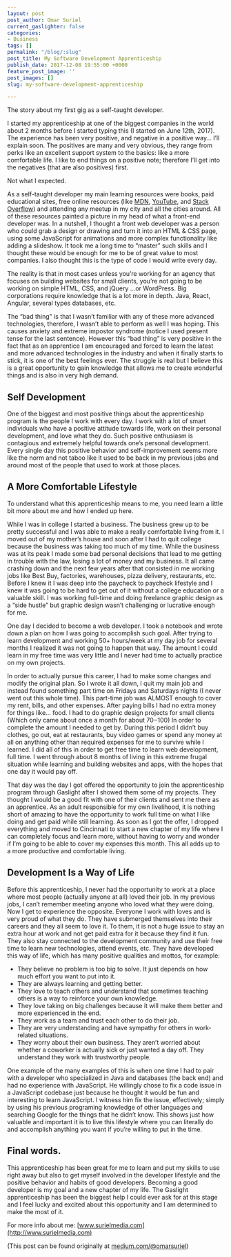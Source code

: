 ```yaml
---
layout: post
post_author: Omar Suriel
current_gaslighter: false
categories:
- Business
tags: []
permalink: "/blog/:slug"
post_title: My Software Development Apprenticeship
publish_date: 2017-12-08 19:55:00 +0000
feature_post_image: ''
post_images: []
slug: my-software-development-apprenticeship

---
```

The story about my first gig as a self-taught developer.

I started my apprenticeship at one of the biggest companies in the world about 2 months before I started typing this (I started on June 12th, 2017). The experience has been very positive, and negative in a positive way… I’ll explain soon. The positives are many and very obvious, they range from perks like an excellent support system to the basics: like a more comfortable life. I like to end things on a positive note; therefore I’ll get into the negatives (that are also positives) first.

Not what I expected.

As a self-taught developer my main learning resources were books, paid educational sites, free online resources (like [MDN](https://developer.mozilla.org/en-US/), [YouTube](https://www.youtube.com/), and [Stack Overflow](https://stackoverflow.com/)) and attending any meetup in my city and all the cities around. All of these resources painted a picture in my head of what a front-end developer was. In a nutshell, I thought a front web developer was a person who could grab a design or drawing and turn it into an HTML & CSS page, using some JavaScript for animations and more complex functionality like adding a slideshow. It took me a long time to “master” such skills and I thought these would be enough for me to be of great value to most companies. I also thought this is the type of code I would write every day.

The reality is that in most cases unless you’re working for an agency that focuses on building websites for small clients, you’re not going to be working on simple HTML, CSS, and jQuery …or WordPress. Big corporations require knowledge that is a lot more in depth. Java, React, Angular, several types databases, etc.

The “bad thing" is that I wasn’t familiar with any of these more advanced technologies, therefore, I wasn’t able to perform as well I was hoping. This causes anxiety and extreme impostor syndrome (notice I used present tense for the last sentence). However this “bad thing” is very positive in the fact that as an apprentice I am encouraged and forced to learn the latest and more advanced technologies in the industry and when it finally starts to stick, it is one of the best feelings ever. The struggle is real but I believe this is a great opportunity to gain knowledge that allows me to create wonderful things and is also in very high demand.

## Self Development

One of the biggest and most positive things about the apprenticeship program is the people I work with every day. I work with a lot of smart individuals who have a positive attitude towards life, work on their personal development, and love what they do. Such positive enthusiasm is contagious and extremely helpful towards one’s personal development. Every single day this positive behavior and self-improvement seems more like the norm and not taboo like it used to be back in my previous jobs and around most of the people that used to work at those places.

## A More Comfortable Lifestyle

To understand what this apprenticeship means to me, you need learn a little bit more about me and how I ended up here.

While I was in college I started a business. The business grew up to be pretty successful and I was able to make a really comfortable living from it. I moved out of my mother’s house and soon after I had to quit college because the business was taking too much of my time. While the business was at its peak I made some bad personal decisions that lead to me getting in trouble with the law, losing a lot of money and my business. It all came crashing down and the next few years after that consisted in me working jobs like Best Buy, factories, warehouses, pizza delivery, restaurants, etc. Before I knew it I was deep into the paycheck to paycheck lifestyle and I knew it was going to be hard to get out of it without a college education or a valuable skill. I was working full-time and doing freelance graphic design as a “side hustle” but graphic design wasn’t challenging or lucrative enough for me.

One day I decided to become a web developer. I took a notebook and wrote down a plan on how I was going to accomplish such goal. After trying to learn development and working 50+ hours/week at my day job for several months I realized it was not going to happen that way. The amount I could learn in my free time was very little and I never had time to actually practice on my own projects.

In order to actually pursue this career, I had to make some changes and modify the original plan. So I wrote it all down, I quit my main job and instead found something part time on Fridays and Saturdays nights (I never went out this whole time). This part-time job was ALMOST enough to cover my rent, bills, and other expenses. After paying bills I had no extra money for things like… food. I had to do graphic design projects for small clients (Which only came about once a month for about $70-$100) In order to complete the amount I needed to get by. During this period I didn’t buy clothes, go out, eat at restaurants, buy video games or spend any money at all on anything other than required expenses for me to survive while I learned. I did all of this in order to get free time to learn web development, full time. I went through about 8 months of living in this extreme frugal situation while learning and building websites and apps, with the hopes that one day it would pay off.

That day was the day I got offered the opportunity to join the apprenticeship program through Gaslight after I showed them some of my projects. They thought I would be a good fit with one of their clients and sent me there as an apprentice. As an adult responsible for my own livelihood, it is nothing short of amazing to have the opportunity to work full time on what I like doing and get paid while still learning. As soon as I got the offer, I dropped everything and moved to Cincinnati to start a new chapter of my life where I can completely focus and learn more, without having to worry and wonder if I’m going to be able to cover my expenses this month. This all adds up to a more productive and comfortable living.

## Development Is a Way of Life

Before this apprenticeship, I never had the opportunity to work at a place where most people (actually anyone at all) loved their job. In my previous jobs, I can’t remember meeting anyone who loved what they were doing. Now I get to experience the opposite. Everyone I work with loves and is very proud of what they do. They have submerged themselves into their careers and they all seem to love it. To them, it is not a huge issue to stay an extra hour at work and not get paid extra for it because they find it fun. They also stay connected to the development community and use their free time to learn new technologies, attend events, etc. They have developed this way of life, which has many positive qualities and mottos, for example:

- They believe no problem is too big to solve. It just depends on how much effort you want to put into it.
- They are always learning and getting better.
- They love to teach others and understand that sometimes teaching others is a way to reinforce your own knowledge.
- They love taking on big challenges because it will make them better and more experienced in the end.
- They work as a team and trust each other to do their job.
- They are very understanding and have sympathy for others in work-related situations.
- They worry about their own business. They aren’t worried about whether a coworker is actually sick or just wanted a day off. They understand they work with trustworthy people.

One example of the many examples of this is when one time I had to pair with a developer who specialized in Java and databases (the back end) and had no experience with JavaScript. He willingly chose to fix a code issue in a JavaScript codebase just because he thought it would be fun and interesting to learn JavaScript. I witness him fix the issue, effectively; simply by using his previous programing knowledge of other languages and searching Google for the things that he didn’t know. This shows just how valuable and important it is to live this lifestyle where you can literally do and accomplish anything you want if you’re willing to put in the time.

## Final words.

This apprenticeship has been great for me to learn and put my skills to use right away but also to get myself involved in the developer lifestyle and the positive behavior and habits of good developers. Becoming a good developer is my goal and a new chapter of my life. The Gaslight apprenticeship has been the biggest help I could ever ask for at this stage and I feel lucky and excited about this opportunity and I am determined to make the most of it.

For more info about me: [www.surielmedia.com](http://www.surielmedia.com)

(This post can be found originally at [medium.com/@omarsuriel](https://medium.com/@omarsuriel/software-development-apprenticeship-b4c3e4ef3d5c))
